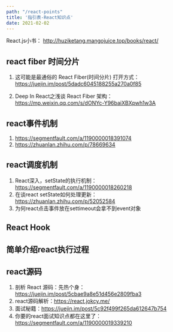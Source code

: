 ```yaml
---
path: "/react-points"
title: '指引表-React知识点'
date: 2021-02-02
---
```


React.js小书： http://huziketang.mangojuice.top/books/react/

## react fiber 时间分片
1. 这可能是最通俗的 React Fiber(时间分片) 打开方式：https://juejin.im/post/5dadc6045188255a270a0f85

2. Deep In React之浅谈 React Fiber 架构： https://mp.weixin.qq.com/s/dONYc-Y96baiXBXpwh1w3A


## react事件机制
1. https://segmentfault.com/a/1190000018391074
2. https://zhuanlan.zhihu.com/p/78669634

## react调度机制
1. React深入，setState的执行机制：https://segmentfault.com/a/1190000018260218
2. 在谈react setState如何处理更新：https://zhuanlan.zhihu.com/p/52052584
3. 为何react点击事件放在settimeout会拿不到event对象

## React Hook

## 简单介绍react执行过程


## react源码
1. 剖析 React 源码：先热个身：https://juejin.im/post/5cbae9a8e51d456e2809fba3
2. react源码解析：https://react.jokcy.me/
3. 面试秘籍：https://juejin.im/post/5c92f499f265da612647b754
4. 你要的react面试知识点都在这里了：https://segmentfault.com/a/1190000019339210